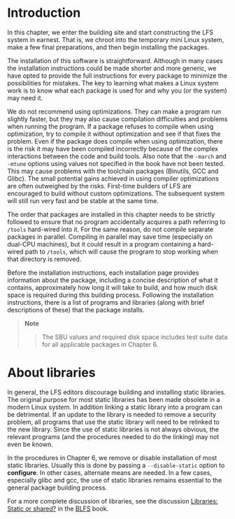 # Introduction

In this chapter, we enter the building site and start constructing the LFS system in earnest. That is, we chroot into the temporary mini Linux system, make a few final preparations, and then begin installing the packages.

The installation of this software is straightforward. Although in many cases the installation instructions could be made shorter and more generic, we have opted to provide the full instructions for every package to minimize the possibilities for mistakes. The key to learning what makes a Linux system work is to know what each package is used for and why you (or the system) may need it.

We do not recommend using optimizations. They can make a program run slightly faster, but they may also cause compilation difficulties and problems when running the program. If a package refuses to compile when using optimization, try to compile it without optimization and see if that fixes the problem. Even if the package does compile when using optimization, there is the risk it may have been compiled incorrectly because of the complex interactions between the code and build tools. Also note that the `-march` and `-mtune` options using values not specified in the book have not been tested. This may cause problems with the toolchain packages (Binutils, GCC and Glibc). The small potential gains achieved in using compiler optimizations are often outweighed by the risks. First-time builders of LFS are encouraged to build without custom optimizations. The subsequent system will still run very fast and be stable at the same time.

The order that packages are installed in this chapter needs to be strictly followed to ensure that no program accidentally acquires a path referring to `/tools` hard-wired into it. For the same reason, do not compile separate packages in parallel. Compiling in parallel may save time (especially on dual-CPU machines), but it could result in a program containing a hard-wired path to `/tools`, which will cause the program to stop working when that directory is removed.

Before the installation instructions, each installation page provides information about the package, including a concise description of what it contains, approximately how long it will take to build, and how much disk space is required during this building process. Following the installation instructions, there is a list of programs and libraries (along with brief descriptions of these) that the package installs.

> **Note**
>
> > The SBU values and required disk space includes test suite data for all applicable packages in Chapter 6.

# About libraries

In general, the LFS editors discourage building and installing static libraries. The original purpose for most static libraries has been made obsolete in a modern Linux system. In addition linking a static library into a program can be detrimental. If an update to the library is needed to remove a security problem, all programs that use the static library will need to be relinked to the new library. Since the use of static libraries is not always obvious, the relevant programs (and the procedures needed to do the linking) may not even be known.

In the procedures in Chapter 6, we remove or disable installation of most static libraries. Usually this is done by passing a `--disable-static` option to **configure**. In other cases, alternate means are needed. In a few cases, especially glibc and gcc, the use of static libraries remains essential to the general package building process.

For a more complete discussion of libraries, see the discussion [Libraries: Static or shared?](http://www.linuxfromscratch.org/blfs//view/8.4/introduction/libraries.html) in the [BLFS](http://www.linuxfromscratch.org/blfs/index.html) book.
